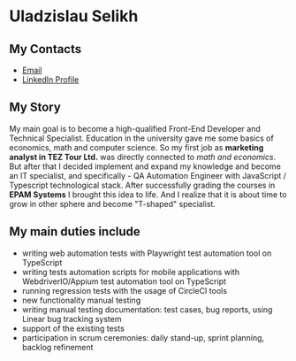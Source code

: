 # Uladzislau Selikh

## My Contacts

- [Email](mailto:vladikh2405@gmail.com)
- [LinkedIn Profile](https://www.linkedin.com/in/selikh-vlad/)

## My Story

My main goal is to become a high-qualified Front-End Developer and Technical Specialist.
Education in the university gave me some basics of economics, math and computer science. So my first job as **marketing analyst in TEZ Tour Ltd.** was directly connected to _math and economics_.
But after that I decided implement and expand my knowledge and become an IT specialist, and specifically - QA Automation Engineer with JavaScript / Typescript technological stack. After successfully grading the courses in **EPAM Systems** I brought this idea to life.
And I realize that it is about time to grow in other sphere and become "T-shaped" specialist.

## My main duties include

- writing web automation tests with Playwright test automation tool on TypeScript
- writing tests automation scripts for mobile applications with WebdriverIO/Appium test automation tool on TypeScript
- running regression tests with the usage of CircleCI tools
- new functionality manual testing
- writing manual testing documentation: test cases, bug reports, using Linear bug tracking system
- support of the existing tests
- participation in scrum ceremonies: daily stand-up, sprint planning, backlog refinement
